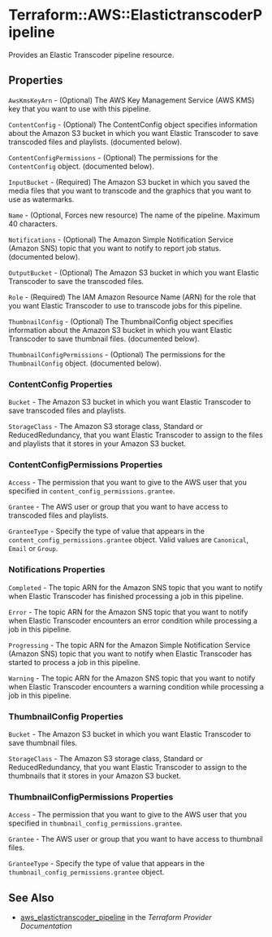 # Terraform::AWS::ElastictranscoderPipeline

Provides an Elastic Transcoder pipeline resource.

## Properties

`AwsKmsKeyArn` - (Optional) The AWS Key Management Service (AWS KMS) key that you want to use with this pipeline.

`ContentConfig` - (Optional) The ContentConfig object specifies information about the Amazon S3 bucket in which you want Elastic Transcoder to save transcoded files and playlists. (documented below).

`ContentConfigPermissions` - (Optional) The permissions for the `ContentConfig` object. (documented below).

`InputBucket` - (Required) The Amazon S3 bucket in which you saved the media files that you want to transcode and the graphics that you want to use as watermarks.

`Name` - (Optional, Forces new resource) The name of the pipeline. Maximum 40 characters.

`Notifications` - (Optional) The Amazon Simple Notification Service (Amazon SNS) topic that you want to notify to report job status. (documented below).

`OutputBucket` - (Optional) The Amazon S3 bucket in which you want Elastic Transcoder to save the transcoded files.

`Role` - (Required) The IAM Amazon Resource Name (ARN) for the role that you want Elastic Transcoder to use to transcode jobs for this pipeline.

`ThumbnailConfig` - (Optional) The ThumbnailConfig object specifies information about the Amazon S3 bucket in which you want Elastic Transcoder to save thumbnail files. (documented below).

`ThumbnailConfigPermissions` - (Optional) The permissions for the `ThumbnailConfig` object. (documented below).

### ContentConfig Properties

`Bucket` - The Amazon S3 bucket in which you want Elastic Transcoder to save transcoded files and playlists.

`StorageClass` - The Amazon S3 storage class, Standard or ReducedRedundancy, that you want Elastic Transcoder to assign to the files and playlists that it stores in your Amazon S3 bucket.

### ContentConfigPermissions Properties

`Access` - The permission that you want to give to the AWS user that you specified in `content_config_permissions.grantee`.

`Grantee` - The AWS user or group that you want to have access to transcoded files and playlists.

`GranteeType` - Specify the type of value that appears in the `content_config_permissions.grantee` object. Valid values are `Canonical`, `Email` or `Group`.

### Notifications Properties

`Completed` - The topic ARN for the Amazon SNS topic that you want to notify when Elastic Transcoder has finished processing a job in this pipeline.

`Error` - The topic ARN for the Amazon SNS topic that you want to notify when Elastic Transcoder encounters an error condition while processing a job in this pipeline.

`Progressing` - The topic ARN for the Amazon Simple Notification Service (Amazon SNS) topic that you want to notify when Elastic Transcoder has started to process a job in this pipeline.

`Warning` - The topic ARN for the Amazon SNS topic that you want to notify when Elastic Transcoder encounters a warning condition while processing a job in this pipeline.

### ThumbnailConfig Properties

`Bucket` - The Amazon S3 bucket in which you want Elastic Transcoder to save thumbnail files.

`StorageClass` - The Amazon S3 storage class, Standard or ReducedRedundancy, that you want Elastic Transcoder to assign to the thumbnails that it stores in your Amazon S3 bucket.

### ThumbnailConfigPermissions Properties

`Access` - The permission that you want to give to the AWS user that you specified in `thumbnail_config_permissions.grantee`.

`Grantee` - The AWS user or group that you want to have access to thumbnail files.

`GranteeType` - Specify the type of value that appears in the `thumbnail_config_permissions.grantee` object.


## See Also

* [aws_elastictranscoder_pipeline](https://www.terraform.io/docs/providers/aws/r/elastictranscoder_pipeline.html) in the _Terraform Provider Documentation_